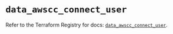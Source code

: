 # `data_awscc_connect_user`

Refer to the Terraform Registry for docs: [`data_awscc_connect_user`](https://registry.terraform.io/providers/hashicorp/awscc/0.70.0/docs/data-sources/connect_user).

